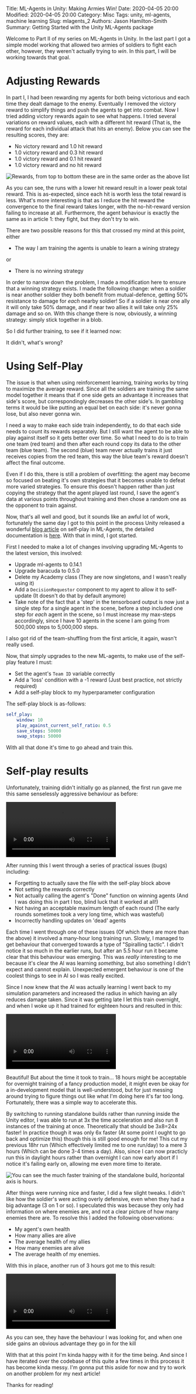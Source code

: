 Title: ML-Agents in Unity: Making Armies Win!
Date: 2020-04-05 20:00
Modified: 2020-04-05 20:00
Category: Misc
Tags: unity, ml-agents, machine learning
Slug: mlagents_2
Authors: Jason Hamilton-Smith
Summary: Getting Started with the Unity ML-Agents package

Welcome to Part II of my series on ML-Agents in Unity. In the last part I got a
simple model working that allowed two armies of soldiers to fight each other,
however, they weren't actually trying to _win_. In this part, I will be working
towards that goal.

Adjusting Rewards
================================================================================

In part I, I had been rewarding my agents for both being victorious and each
time they dealt damage to the enemy. Eventually I removed the victory reward to
simplify things and push the agents to get into combat. Now I tried adding
victory rewards again to see what happens. I tried several variations on reward
values, each with a different hit reward (That is, the reward for each
individual attack that hits an enemy).  Below you can see the resulting scores,
they are:

* No victory reward and 1.0 hit reward
* 1.0 victory reward and 0.3 hit reward
* 1.0 victory reward and 0.1 hit reward
* 1.0 victory reward and no hit reward

![Rewards, from top to bottom these are in the same order as the above list]({static}/images/mlagents_2/rewards_1.png)

As you can see, the runs with a lower hit reward result in a lower peak total
reward.  This is as-expected, since each hit is worth less the total reward is
less. What's more interesting is that as I reduce the hit reward the
convergence to the final reward takes longer, with the no-hit-reward version
failing to increase at all. Furthermore, the agent behaviour is exactly the same
as in article 1: they fight, but they don't try to win.

There are two possible reasons for this that crossed my mind at this point,
either

* The way I am training the agents is unable to learn a wining strategy

or

* There is no winning strategy

In order to narrow down the problem, I made a modification here to ensure that a
winning strategy exists. I made the following change: when a soldier is near
another soldier they both benefit from mutual-defence, getting 50% resistance to
damage for _each_ nearby soldier!  So if a soldier is near one ally it will only
take 50% damage, and if near two allies it will take only 25% damage and so on.
With this change there is now, obviously, a winning strategy: simply stick
together in a blob.

So I did further training, to see if it learned now:

It didn't, what's wrong?

Using Self-Play
================================================================================

The issue is that when using reinforcement learning, training works by tring to
maximize the average reward. Since all the soldiers are training the same model
together it means that if one side gets an advantage it increases that side's
score, but correspondingly decreases the other side's. In gambling terms
it would be like putting an equal bet on each side: it's never gonna lose,
but also never gonna win.

I need a way to make each side train independently, to do that each side needs
to count its rewards separately. But I still want the agent to be able to play
against itself so it gets better over time. So what I need to do is to train one
team (red team) and then after each round copy its data to the other team (blue
team).  The second (blue) team never actually trains it just receives copies
from the red team, this way the blue team's reward doesn't affect the final
outcome.

Even if I do this, there is still a problem of overfitting: the agent may become
so focused on beating it's own strategies that it becomes unable to defeat more
varied strategies. To ensure this doesn't happen rather than just copying the
strategy that the agent played last round, I save the agent's data at various
points throughout training and then chose a random one as the opponent to train
against.

Now, that's all well and good, but it sounds like an awful lot of work,
fortunately the same day I got to this point in the process Unity released a
wonderful [blog article](https://blogs.unity3d.com/2020/02/28/training-intelligent-adversaries-using-self-play-with-ml-agents/?utm_source=twitter&utm_medium=social&utm_campaign=ml_global_generalpromo_2020-02-28_mlagents-self-play&utm_content=blog)
on self-play in ML-Agents, the detailed documentation is
[here](https://github.com/Unity-Technologies/ml-agents/blob/422bbcd3d4e82dae6acc3b12e189f257d160eaa7/docs/Training-Self-Play.md).
With that in mind, I got started.

First I needed to make a lot of changes involving upgrading ML-Agents to the
latest version, this involved:

* Upgrade ml-agents to 0.14.1
* Upgrade baracuda to 0.5.0
* Delete my Academy class (They are now singletons, and I wasn't really using
  it)
* Add a `DecisionRequestor` component to my agent to allow it to self-update
  (It doesn't do that by default anymore) 
* Take note of the fact that a 'step' in the tensorboard output is now just a
  single step for a single agent in the scene, before a step included one step
  for _each_ agent in the scene, so I must increase my max-steps accordingly,
  since I have 10 agents in the scene I am going from 500,000 steps to
  5,000,000 steps.

I also got rid of the team-shuffling from the first article, it again, wasn't
really used.

Now, that simply upgrades to the new ML-agents, to make use of the self-play
feature I must:

* Set the agent's `Team ID` variable correctly
* Add a 'loss' condition with a -1 reward (Just best practice, not strictly
  required)
* Add a self-play block to my hyperparameter configuration

The self-play block is as-follows:

```YAML
self_play:
    window: 10
    play_against_current_self_ratio: 0.5
    save_steps: 50000
    swap_steps: 50000
```

With all that done it's time to go ahead and train this.

Self-play results
================================================================================

Unfortunately, training didn't initially go as planned, the first run gave me
this same senselessly aggressive behaviour as before:

![Same agressive behaviour as at the end of the last article I wrote]({static}/images/mlagents_2/soldiers_II_3.mp4)


After running this I went through a series of practical issues (bugs) including:

* Forgetting to actually save the file with the self-play block above
* Not setting the rewards correctly
* Not actually calling the agent's "Done" function on winning agents (And I was
  doing this in part I too, blind luck that it worked at all!)
* Not having an acceptable maximum length of each round (The early rounds
  sometimes took a very long time, which was wasteful)
* Incorrectly handling updates on 'dead' agents

Each time I went through one of these issues (Of which there are more than the
above) it involved a many-hour long training run. Slowly, I managed to get
behaviour that converged towards a type of "Spiralling tactic". I didn't notice
it so much in the earlier runs, but after an 5.5 hour run it became clear that
this behaviour was emerging. This was _really_ interesting to me because it's
clear the AI was learning _something_, but also something I didn't expect and
cannot explain. Unexpected emergent behaviour is one of the coolest things to
see in AI so I was really excited.

Since I now knew that the AI was actually learning I went back to my simulation
parameters and increased the radius in which having an ally reduces damage
taken. Since it was getting late I let this train overnight, and when I woke up
it had trained for eighteen hours and resulted in this:

![There's some "spiralling" tactic going on here, but not the "clumping" I was looking for.]({static}/images/mlagents_2/14.1_selfplay_forreal_9.mp4)

Beautiful! But about the time it took to train... 18 hours might be acceptable
for overnight training of a fancy production model, it might even be okay for a
in-development model that is well-understood, but for just messing around trying
to figure things out like what I'm doing here it's far too long. Fortunately,
there was a simple way to accelerate this.

By switching to running standalone builds rather than running inside the Unity
editor, I was able to run at 3x the time acceleration and also run 8 instances
of the training at once. Theoretically that should be 3x8=24x faster! In
practice though it was only 6x faster (At some point I ought to go back and
optimize this) though this is still good enough for me! This cut my previous
18hr run (Which effectively limited me to one run/day) to a mere 3 hours (Which
can be done 3-4 times a day). Also, since I can now practicly run this in
daylight hours rather than overnight I can now early abort if I notice it's
failing early on, allowing me even more time to iterate.

![You can see the much faster training of the standalone build, horizontal axis is hours.]({static}/images/mlagents_2/bintrain.png)

After things were running nice and faster, I did a few slight tweaks. I
didn't like how the soldier's were acting overly defensive, even when they had a
big advantage (3 on 1 or so). I speculated this was because they only had
information on where enemies are, and not a clear picture of how many enemies
there are. To resolve this I added the following observations:

* My agent's own health
* How many allies are alive
* The average health of my allies
* How many enemies are alive
* The average health of my enemies.

With this in place, another run of 3 hours got me to this result:

![Soldiers now group together for mutual defence!]({static}/images/mlagents_2/bintrain_4_worldinfo.mp4)

As you can see, they have the behaviour I was looking for, and when one side
gains an obvious advantage they go in for the kill

With that at this point I'm kinda happy with it for the time being. And since I
have iterated over the codebase of this quite a few times in this process it has
become kinda messy. I'm gonna put this aside for now and try to work on another
problem for my next article!

Thanks for reading!
